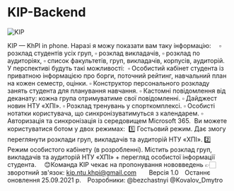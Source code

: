 # KIP-Backend

![KIP](https://user-images.githubusercontent.com/68736883/125178959-5a678100-e1f2-11eb-9f46-65641ac9d57f.png)

KIP — KhPI in phone.⁣⁣
⁣⁣Наразі я можу показати вам таку інформацію:⁣⁣⠀
⁣⁣
▫️ розклад студентів усіх груп,⁣⁣
▫️ розклад викладачів,⁣⁣
▫️ розклад по аудиторіях,⁣⁣
▫️ список факультетів, груп, викладачів, корпусів, аудиторій.⁣⁣
⁣⁣
У перспективі будуть такі можливості:⁣⁣
⁣⁣
▫️ Особистий кабінет студента із приватною інформацією про борги, поточний рейтинг, навчальний план на кожен семестр, оцінки.⁣⁣
▫️ Конструктор персонального розкладу занять студента для планування навчання.⁣⁣
▫️ Кастомні повідомлення від деканату: кожна група отримуватиме свої повідомленні.⁣⁣
▫️ Дайджест новин НТУ «ХПІ».⁣⁣
▫️ Розклад тренувань у спорткомплексі.⁣⁣
▫️ Особисті нотатки користувача, що синхронізуватимуться з календарем.⁣⁣
▫️ Авторизація та синхронізація із середовищем Microsoft 365.⁣⁣
⁣⁣
Ви можете користуватися ботом у двох режимах:⁣⁣
⁣⁣
1️⃣ Гостьовий режим. Дає змогу переглянути розклади груп, викладачів та аудиторій НТУ «ХПІ».⁣⁣
2️⃣ Режим особистого кабінету (в розробленні). Містить розклад груп, викладачів та аудиторій НТУ «ХПІ» + перегляд особистої інформації студента.⁣⁣⠀
⁣⁣
😊Команда KIP чекає на пропонування нововведень⁣⁣
👉🏻 зворотний зв'язок: kip.ntu.khpi@gmail.com⁣⁣⠀
⁣⁣⠀
Версія 1.0⁣⁣⠀
Останнє оновлення 25.09.2021 р.⁣⁣⠀
Розробники: @bezchastnyi @Kovalov_Dmytro
